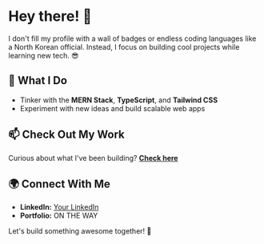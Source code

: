 # Hey there! 👋

I don't fill my profile with a wall of badges or endless coding languages like a North Korean official. Instead, I focus on building cool projects while learning new tech. 😎

## 🚀 What I Do
- Tinker with the **MERN Stack**, **TypeScript**, and **Tailwind CSS**
- Experiment with new ideas and build scalable web apps

## 📫 Check Out My Work
Curious about what I've been building? **[Check here](https://github.com/Hello-Ship-Code)**

## 🌍 Connect With Me
- **LinkedIn:** [Your LinkedIn](#)
- **Portfolio:** ON THE WAY

Let's build something awesome together! 🚀
